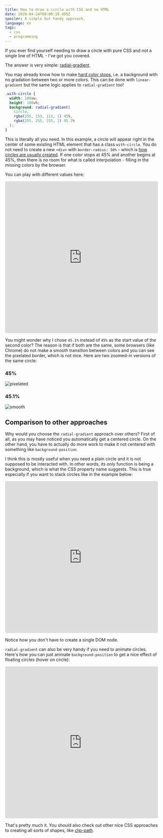 ```yaml
---
title: How to draw a circle with CSS and no HTML
date: 2020-04-24T08:00:18.495Z
spoiler: A simple but handy approach.
language: en
tags:
  - css
  - programming
---
```


If you ever find yourself needing to draw a circle with pure CSS and not a single line of HTML - I've got you covered.

The answer is very simple: [radial-gradient](https://developer.mozilla.org/en-US/docs/Web/CSS/radial-gradient).

You may already know how to make [hard color stops](https://css-tricks.com/snippets/css/css-linear-gradient/#article-header-id-4), i.e. a background with no gradation between two or more colors. This can be done with `linear-gradient` but the same logic applies to `radial-gradient` too!

```css
.with-circle {
  width: 100vw;
  height: 100vh;
  background: radial-gradient(
    circle,
    rgba(255, 153, 111, 1) 45%,
    rgba(255, 255, 255, 1) 45.1%
  );
}
```

This is literally all you need. In this example, a circle will appear right in the center of some existing HTML element that has a class `with-circle`. You do not need to create a new `<div>` with `border-radius: 50%` - which is [how circles are usually created](https://codesandbox.io/s/html-circle-wix0k). If one color stops at 45% and another begins at 45%, then there is no room for what is called interpolation - filling in the missing colors by the browser.

You can play with different values here:

<iframe
     src="https://codesandbox.io/embed/gradient-only-circle-ys3nf?fontsize=14&hidenavigation=1&module=%2Fsrc%2Fstyles.css&theme=dark"
     style="width:100%; height:500px; border:0; border-radius: 4px; overflow:hidden;"
     title="gradient-only-circle"
     allow="accelerometer; ambient-light-sensor; camera; encrypted-media; geolocation; gyroscope; hid; microphone; midi; payment; usb; vr"
     sandbox="allow-forms allow-modals allow-popups allow-presentation allow-same-origin allow-scripts"
   ></iframe>

You might wonder why I chose `45.1%` instead of `45%` as the start value of the second color? The reason is that if both are the same, some browsers (like Chrome) do not make a smooth transition between colors and you can see the pixelated border, which is not nice. Here are two zoomed-in versions of the same circle:

### 45%

![pixelated](/assets/roughedge.png)

### 45.1%

![smooth](/assets/smoothedge.png)

## Comparison to other approaches

Why would you choose the `radial-gradient` approach over others? First of all, as you may have noticed you automatically get a centered circle. On the other hand, you have to actually do more work to make it not centered with something like `background-position`.

I think this is mostly useful when you need a plain circle and it is not supposed to be interacted with. In other words, its only function is being a background, which is what the CSS property name suggests. This is true especially if you want to stack circles like in the example below:

<iframe
     src="https://codesandbox.io/embed/gradient-only-circles-stacked-5r990?fontsize=14&hidenavigation=1&module=%2Fsrc%2Fstyles.css&theme=dark"
     style="width:100%; height:500px; border:0; border-radius: 4px; overflow:hidden;"
     title="gradient-only-circles-stacked"
     allow="accelerometer; ambient-light-sensor; camera; encrypted-media; geolocation; gyroscope; hid; microphone; midi; payment; usb; vr"
     sandbox="allow-forms allow-modals allow-popups allow-presentation allow-same-origin allow-scripts"
   ></iframe>

Notice how you don't have to create a single DOM node.

`radial-gradient` can also be very handy if you need to animate circles. Here's how you can just animate `background-position` to get a nice effect of floating circles (hover on circle):

<iframe
     src="https://codesandbox.io/embed/gradient-only-circles-animated-mct5r?fontsize=14&hidenavigation=1&module=%2Fsrc%2Fstyles.css&theme=dark"
     style="width:100%; height:500px; border:0; border-radius: 4px; overflow:hidden;"
     title="gradient-only-circles-animated"
     allow="accelerometer; ambient-light-sensor; camera; encrypted-media; geolocation; gyroscope; hid; microphone; midi; payment; usb; vr"
     sandbox="allow-forms allow-modals allow-popups allow-presentation allow-same-origin allow-scripts"
   ></iframe>

That's pretty much it. You should also check out other nice CSS approaches to creating all sorts of shapes, like [clip-path](https://css-tricks.com/clipping-masking-css/).
